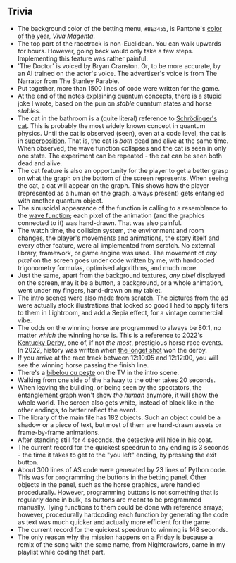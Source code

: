 ## Trivia
- The background color of the betting menu, `#BE3455`, is Pantone's [color of the year](https://www.pantone.com/color-of-the-year/2023), _Viva Magenta_.
- The top part of the racetrack is non-Euclidean. You can walk upwards for hours. However, going back would only take a few steps. Implementing this feature was rather painful.
- 'The Doctor' is voiced by Bryan Cranston. Or, to be more accurate, by an AI trained on the actor's voice. The advertiser's voice is from The Narrator from The Stanley Parable.
- Put together, more than 1500 lines of code were written for the game.
- At the end of the notes explaining quantum concepts, there is a stupid joke I wrote, based on the pun on _stable_ quantum states and horse _stables_.
- The cat in the bathroom is a (quite literal) reference to [Schrödinger's cat](https://en.wikipedia.org/wiki/Schr%C3%B6dinger%27s_cat). This is probably the most widely known concept in quantum physics. Until the cat is observed (seen), even at a code level, the cat is in [superposition](https://en.wikipedia.org/wiki/Quantum_superposition). That is, the cat is _both_ dead and alive at the same time. When observed, the wave function collapses and the cat is seen in only one state. The experiment can be repeated - the cat can be seen both dead and alive.
- The cat feature is also an opportunity for the player to get a better grasp on what the graph on the bottom of the screen represents. When seeing the cat, a cat will appear on the graph. This shows how the player (represented as a human on the graph, always present) gets entangled with another quantum object.
- The sinusoidal appearance of the function is calling to a resemblance to the [wave function](https://en.wikipedia.org/wiki/Wave_function); each pixel of the animation (and the graphics connected to it) was hand-drawn. That was also painful.
- The watch time, the collision system, the environment and room changes, the player's movements and animations, the story itself and every other feature, were all implemented from scratch. No external library, framework, or game engine was used. The movement of _any pixel_ on the screen goes under code written by me, with hardcoded trigonometry formulas, optimised algorithms, and much more.
- Just the same, apart from the background textures, _any pixel_ displayed on the screen, may it be a button, a background, or a whole animation, went under my fingers, hand-drawn on my tablet.
- The intro scenes were also made from scratch. The pictures from the ad were actually stock illustrations that looked so good I had to apply filters to them in Lightroom, and add a Sepia effect, for a vintage commercial vibe.
- The odds on the winning horse are programmed to always be 80:1, no matter _which_ the winning horse is. This is a reference to 2022's [Kentucky Derby](https://www.bbc.com/news/world-us-canada-61367800), one of, if not _the most_, prestigious horse race events. In 2022, history was written when [the longet shot](https://en.wikipedia.org/wiki/Longshot) won the derby.
- If you arrive at the race track between 12:10:05 and 12:12:00, you will see the winning horse passing the finish line.
- There's a [bibelou cu pește](https://www.realitatea.net/stiri/actual/mai-ai-pe-acasa-acest-bibelou-iata-cat-valoreaza-acum-pestele-de-sticla-de-pus-pe-televizor_5dcc9258406af85273d630d2) on the TV in the intro scene.
- Walking from one side of the hallway to the other takes 20 seconds.
- When leaving the building, or being seen by the spectators, the entanglement graph won't show _the human_ anymore, it will show the whole world. The screen also gets white, instead of black like in the other endings, to better reflect the event.
- The library of the main file has 182 objects. Such an object could be a shadow or a piece of text, but most of them are hand-drawn assets or frame-by-frame animations.
- After standing still for 4 seconds, the detective will hide in his coat.
- The current record for the quickest speedrun to any ending is 3 seconds - the time it takes to get to the "you left" ending, by pressing the exit button.
- About 300 lines of AS code were generated by 23 lines of Python code. This was for programming the buttons in the betting panel. Other objects in the panel, such as the horse graphics, were handled procedurally. However, programming buttons is not something that is regularly done in bulk, as buttons are meant to be programmed manually. Tying functions to them could be done wth reference arrays; however, procedurally hardcoding each function by generating the code as text was much quicker and actually more efficient for the game.
- The current record for the quickest speedrun to winning is 148 seconds.
- The only reason why the mission happens on a Friday is because a remix of the song with the same name, from Nightcrawlers, came in my playlist while coding that part.
